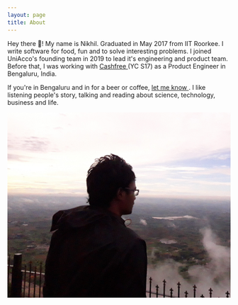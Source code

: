 ```yaml
---
layout: page
title: About
---
```


<p class=""> Hey there 👋! My name is Nikhil. Graduated in May 2017 from
  IIT Roorkee. I write software for food, fun and to solve interesting
  problems. I joined <h href="https://uniacco.com/about-us"
  target="_blank">UniAcco</a>'s founding team in 2019 to lead it's
  engineering and product team. Before that, I was working with <a
  href="https://www.cashfree.com/" target="_blank"> Cashfree </a> (YC
  S17) as a Product Engineer in Bengaluru, India.  </p>

<p class=""> If you're in Bengaluru and in for a beer or coffee,
  <a href="/contact"> let me know </a>. I like listening people's story,
  talking and reading about science, technology, business and life.</p>

![Display Picture](/public/profile.jpg)
